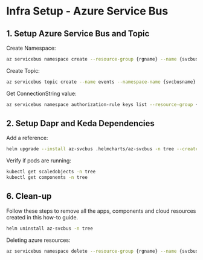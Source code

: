 # Infra Setup - Azure Service Bus


## 1. Setup Azure Service Bus and Topic

Create Namespace:
```sh
az servicebus namespace create --resource-group {rgname} --name {svcbusname} --location {location}
```

Create Topic:

```sh
az servicebus topic create --name events --namespace-name {svcbusname} --resource-group {rgname}
```

Get ConnectionString value:

```sh
az servicebus namespace authorization-rule keys list --resource-group {rgname} --namespace-name {svcbusname} --name RootManageSharedAccessKey --query primaryConnectionString --output tsv
```

## 2. Setup Dapr and Keda Dependencies

Add a reference:

```sh
helm upgrade --install az-svcbus .helmcharts/az-svcbus -n tree --create-namespace
```

Verify if pods are running:

```sh
kubectl get scaledobjects -n tree
kubectl get components -n tree
```

## 6. Clean-up

Follow these steps to remove all the apps, components and cloud resources created in this how-to guide.

```sh
helm uninstall az-svcbus -n tree
```

Deleting azure resources:

```sh
az servicebus namespace delete --resource-group {rgname} --name {svcbusname}
```
